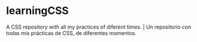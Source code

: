 # learningCSS

A CSS repository with all my practices of diferent times. | Un repositorio con todas mis prácticas de CSS, de diferentes momentos.

